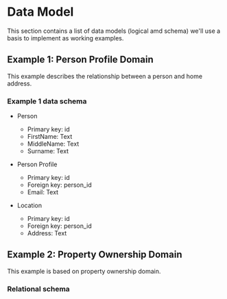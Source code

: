 # Data Model

This section contains a list of data models (logical amd schema) we'll use a basis to implement as working examples.

## Example 1: Person Profile Domain

This example describes the relationship between a person and home address.

### Example 1 data schema

* Person
  * Primary key: id
  * FirstName: Text
  * MiddleName: Text
  * Surname: Text

* Person Profile
  * Primary key: id
  * Foreign key: person_id
  * Email: Text

* Location
  * Primary key: id
  * Foreign key: person_id
  * Address: Text

## Example 2: Property Ownership Domain

This example is based on property ownership domain.

### Relational schema
